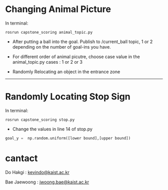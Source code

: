 # Changing Animal Picture 

In terminal:

```
rosrun capstone_scoring animal_topic.py
```

- After putting a ball into the goal. 
Publish to /current_ball topic, 1 or 2 depending on the number of goal-ins you have.

- For different order of animal picutre, choose case value in the animal_topic.py
cases : 1 or 2 or 3

- Randomly Relocating an object in the entrance zone

---

# Randomly Locating Stop Sign

In terminal:

```
rosrun capstone_scoring stop.py
```
- Change the values in line 14 of stop.py

```python
goal_y =  np.random.uniform([lower bound],[upper bound])
```

# cantact

Do Hakgi : kevindo@kaist.ac.kr
	
Bae Jaewoong : jwoong.bae@kaist.ac.kr
